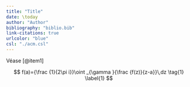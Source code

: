 ```yaml
---
title: "Title"
date: \today
author: "Author"
bibliography: "biblio.bib"
link-citations: true
urlcolor: "blue"
csl: "./acm.csl"
---
```


Véase [@item1]

$$
f(a)={\frac {1}{2\pi i}}\oint _{\gamma }{\frac {f(z)}{z-a}}\,dz
\tag{1}
\label{1}
$$